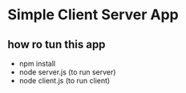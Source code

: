 # Simple Client Server App

## how ro tun this app

- npm install
- node server.js (to run server)
- node client.js (to run client)
